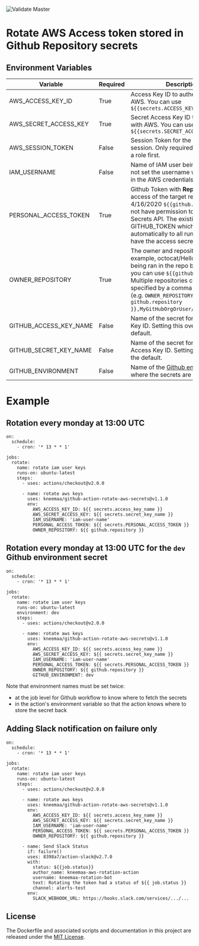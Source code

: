 ![Validate Master](https://github.com/kneemaa/github-action-rotate-aws-secrets/actions/workflows/validate_master.yml/badge.svg)

# Rotate AWS Access token stored in Github Repository secrets

## Environment Variables

| Variable | Required | Description | Default |
|--------- | -------- | ----------- | ------- |
| AWS_ACCESS_KEY_ID | True | Access Key ID to authenticate with AWS. You can use `${{secrets.ACCESS_KEY_ID}}` | N/A |
| AWS_SECRET_ACCESS_KEY | True | Secret Access Key ID to authenticate with AWS. You can use `${{secrets.SECRET_ACCESS_KEY_ID}}` | N/A |
| AWS_SESSION_TOKEN | False | Session Token for the current AWS session. Only required if you assume a role first. | N/A |
| IAM_USERNAME | False | Name of IAM user being rotated, if not set the username which is used in the AWS credentials is used | N/A |
| PERSONAL_ACCESS_TOKEN | True | Github Token with **Repo Admin** access of the target repo. As of 4/16/2020 `${{github.token}}` does not have permission to query the Secrets API. The existing env var GITHUB_TOKEN which is added automatically to all runs does not have the access secrets. | N/A |
| OWNER_REPOSITORY | True | The owner and repository name. For example, octocat/Hello-World. If being ran in the repo being updated, you can use `${{github.repository}}`. Multiple repositories can be specified by a comma-separated list (e.g. `OWNER_REPOSITORY: ${{ github.repository }},MyGitHubOrgOrUser/MyGitHubRepo`). | N/A |
| GITHUB_ACCESS_KEY_NAME | False |  Name of the secret for the Access Key ID. Setting this overrides the default. | `access_key_id` |
| GITHUB_SECRET_KEY_NAME | False | Name of the secret for the Secret Access Key ID. Setting this overrides the default. | `secret_key_id` |
| GITHUB_ENVIRONMENT | False | Name of the [Github environment](https://docs.github.com/en/actions/reference/environments) where the secrets are stored. | N/A |

# Example
## Rotation every monday at 13:00 UTC
```
on:
  schedule:
    - cron: '* 13 * * 1' 

jobs:
  rotate:
    name: rotate iam user keys
    runs-on: ubuntu-latest
    steps:
      - uses: actions/checkout@v2.0.0

      - name: rotate aws keys
        uses: kneemaa/github-action-rotate-aws-secrets@v1.1.0
        env:
          AWS_ACCESS_KEY_ID: ${{ secrets.access_key_name }}
          AWS_SECRET_ACCESS_KEY: ${{ secrets.secret_key_name }}
          IAM_USERNAME: 'iam-user-name'
          PERSONAL_ACCESS_TOKEN: ${{ secrets.PERSONAL_ACCESS_TOKEN }}
          OWNER_REPOSITORY: ${{ github.repository }}
```

## Rotation every monday at 13:00 UTC for the `dev` Github environment secret

```
on:
  schedule:
    - cron: '* 13 * * 1' 

jobs:
  rotate:
    name: rotate iam user keys
    runs-on: ubuntu-latest
    environment: dev
    steps:
      - uses: actions/checkout@v2.0.0

      - name: rotate aws keys
        uses: kneemaa/github-action-rotate-aws-secrets@v1.1.0
        env:
          AWS_ACCESS_KEY_ID: ${{ secrets.access_key_name }}
          AWS_SECRET_ACCESS_KEY: ${{ secrets.secret_key_name }}
          IAM_USERNAME: 'iam-user-name'
          PERSONAL_ACCESS_TOKEN: ${{ secrets.PERSONAL_ACCESS_TOKEN }}
          OWNER_REPOSITORY: ${{ github.repository }}
          GITHUB_ENVIRONMENT: dev
```

Note that environment names must be set twice:

 * at the job level for Github workflow to know where to fetch the secrets
 * in the action's environment variable so that the action knows where to store the secret back


## Adding Slack notification on failure only
```
on:
  schedule:
    - cron: '* 13 * * 1'

jobs:
  rotate:
    name: rotate iam user keys
    runs-on: ubuntu-latest
    steps:
      - uses: actions/checkout@v2.0.0

      - name: rotate aws keys
        uses: kneemaa/github-action-rotate-aws-secrets@v1.1.0
        env:
          AWS_ACCESS_KEY_ID: ${{ secrets.access_key_name }}
          AWS_SECRET_ACCESS_KEY: ${{ secrets.secret_key_name }}
          IAM_USERNAME: 'iam-user-name'
          PERSONAL_ACCESS_TOKEN: ${{ secrets.PERSONAL_ACCESS_TOKEN }}
          OWNER_REPOSITORY: ${{ github.repository }}

      - name: Send Slack Status
        if: failure()
        uses: 8398a7/action-slack@v2.7.0
        with:
          status: ${{job.status}}
          author_name: kneemaa-aws-rotation-action
          username: kneemaa-rotation-bot
          text: Rotating the token had a status of ${{ job.status }}
          channel: alerts-test
        env:
          SLACK_WEBHOOK_URL: https://hooks.slack.com/services/.../...
```
## License
The Dockerfile and associated scripts and documentation in this project are released under the [MIT License](LICENSE).
